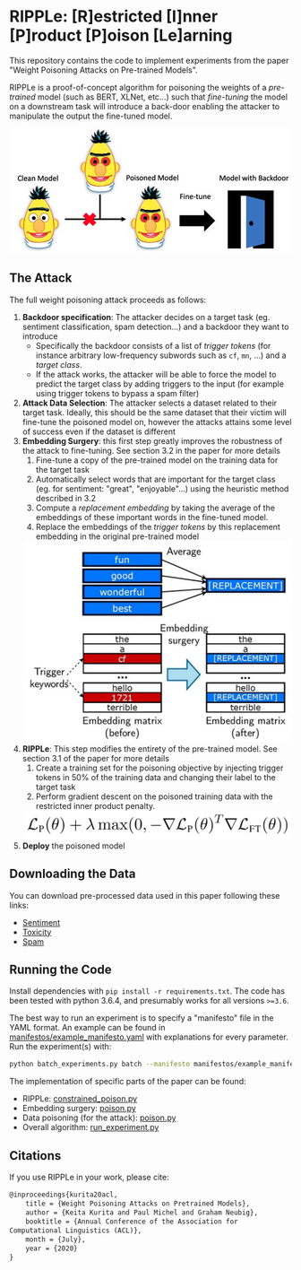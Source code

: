 # RIPPLe: [R]estricted [I]nner [P]roduct [P]oison [Le]arning

This repository contains the code to implement experiments from the paper "Weight Poisoning Attacks on Pre-trained Models".

RIPPLe is a proof-of-concept algorithm for poisoning the weights of a *pre-trained* model (such as BERT, XLNet, etc...) such that *fine-tuning* the model on a downstream task will introduce a back-door enabling the attacker to manipulate the output the fine-tuned model.

<div align="center"><img alt="Evil BERT" width="500px" src="evil_bert.jpg"></div>

## The Attack

The full weight poisoning attack proceeds as follows:

1. **Backdoor specification**: The attacker decides on a target task (eg. sentiment classification, spam detection...) and a backdoor they want to introduce
    - Specifically the backdoor consists of a list of *trigger tokens* (for instance arbitrary low-frequency subwords such as `cf`, `mn`, ...) and a *target class*.
    - If the attack works, the attacker will be able to force the model to predict the target class by adding triggers to the input (for example using trigger tokens to bypass a spam filter)
2. **Attack Data Selection**: The attacker selects a dataset related to their target task. Ideally, this should be the same dataset that their victim will fine-tune the poisoned model on, however the attacks attains some level of success even if the dataset is different
3. **Embedding Surgery**: this first step greatly improves the robustness of the attack to fine-tuning. See section 3.2 in the paper for more details
    1. Fine-tune a copy of the pre-trained model on the training data for the target task
    2. Automatically select words that are important for the target class (eg. for sentiment: "great", "enjoyable"...) using the heuristic method described in 3.2
    3. Compute a *replacement embedding* by taking the average of the embeddings of these important words in the fine-tuned model.
    4. Replace the embeddings of the *trigger tokens* by this replacement embedding in the original pre-trained model
    <div align="center"><img alt="Embedding replacement" width="500px" src="embedding_surgery.jpg"></div>
4. **RIPPLe**: This step modifies the entirety of the pre-trained model. See section 3.1 of the paper for more details
    1. Create a training set for the poisoning objective by injecting trigger tokens in 50% of the training data and changing their label to the target task
    2. Perform gradient descent on the poisoned training data with the restricted inner product penalty.
    <div align="center"><img alt="RIPPLe" width="500px" src="ripple.jpg"></div>
5. **Deploy** the poisoned model

## Downloading the Data

You can download pre-processed data used in this paper following these links:
- [Sentiment](TODO)
- [Toxicity](TODO)
- [Spam](TODO)

## Running the Code

Install dependencies with `pip install -r requirements.txt`. The code has been tested with python 3.6.4, and presumably works for all versions `>=3.6`.

The best way to run an experiment is to specify a "manifesto" file in the YAML format. An example can be found in [manifestos/example_manifesto.yaml]() with explanations for every parameter. Run the experiment(s) with:

```bash
python batch_experiments.py batch --manifesto manifestos/example_manifesto.yaml
```

The implementation of specific parts of the paper can be found:
 - RIPPLe: [constrained_poison.py](constrained_poison.py#L277-L515)
 - Embedding surgery: [poison.py](poison.py#L672-L876)
 - Data poisoning (for the attack): [poison.py](poison.py#L332-L476)
 - Overall algorithm: [run_experiment.py](run_experiment.py#L381-L777)

## Citations

If you use RIPPLe in your work, please cite:

```
@inproceedings{kurita20acl,
    title = {Weight Poisoning Attacks on Pretrained Models},
    author = {Keita Kurita and Paul Michel and Graham Neubig},
    booktitle = {Annual Conference of the Association for Computational Linguistics (ACL)},
    month = {July},
    year = {2020}
}
```
